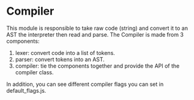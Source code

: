 # Compiler

This module is responsible to take raw code (string) and convert it to an AST the interpreter then read and parse.
The Compiler is made from 3 components:

1. lexer: convert code into a list of tokens.
2. parser: convert tokens into an AST.
3. compiler: tie the components together and provide the API of the compiler class.

In addition, you can see different compiler flags you can set in default_flags.js.